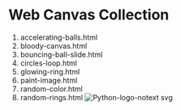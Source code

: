 # Web Canvas Collection

1. accelerating-balls.html
2. bloody-canvas.html
3. bouncing-ball-slide.html
4. circles-loop.html
5. glowing-ring.html
6. paint-image.html
7. random-color.html
8. random-rings.html
   ![Python-logo-notext svg](https://github.com/user-attachments/assets/fc81f0f6-2123-43c8-ae64-761103b979e4)
